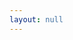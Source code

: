 ```yaml
---
layout: null
---
```

<html>
<head>
	<title>XUJINKAI</title>
</head>
<body>
<script>
location = "/";
</script>
</body>
</html>